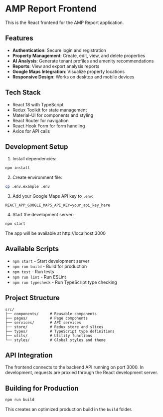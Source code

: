# AMP Report Frontend

This is the React frontend for the AMP Report application.

## Features

- **Authentication**: Secure login and registration
- **Property Management**: Create, edit, view, and delete properties
- **AI Analysis**: Generate tenant profiles and amenity recommendations
- **Reports**: View and export analysis reports
- **Google Maps Integration**: Visualize property locations
- **Responsive Design**: Works on desktop and mobile devices

## Tech Stack

- React 18 with TypeScript
- Redux Toolkit for state management
- Material-UI for components and styling
- React Router for navigation
- React Hook Form for form handling
- Axios for API calls

## Development Setup

1. Install dependencies:
```bash
npm install
```

2. Create environment file:
```bash
cp .env.example .env
```

3. Add your Google Maps API key to `.env`:
```
REACT_APP_GOOGLE_MAPS_API_KEY=your_api_key_here
```

4. Start the development server:
```bash
npm start
```

The app will be available at http://localhost:3000

## Available Scripts

- `npm start` - Start development server
- `npm run build` - Build for production
- `npm test` - Run tests
- `npm run lint` - Run ESLint
- `npm run typecheck` - Run TypeScript type checking

## Project Structure

```
src/
├── components/     # Reusable components
├── pages/          # Page components
├── services/       # API services
├── store/          # Redux store and slices
├── types/          # TypeScript type definitions
├── utils/          # Utility functions
└── styles/         # Global styles and theme
```

## API Integration

The frontend connects to the backend API running on port 3000. In development, requests are proxied through the React development server.

## Building for Production

```bash
npm run build
```

This creates an optimized production build in the `build` folder.
